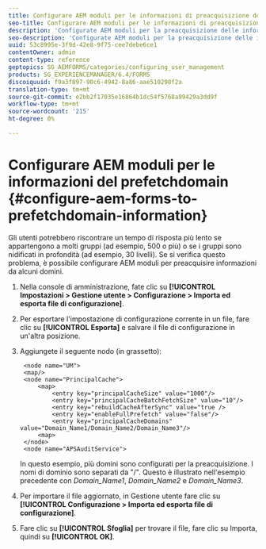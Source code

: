 ```yaml
---
title: Configurare AEM moduli per le informazioni di preacquisizione del dominio
seo-title: Configurare AEM moduli per le informazioni di preacquisizione del dominio
description: 'Configurate AEM moduli per la preacquisizione delle informazioni sul dominio in caso di tempi di risposta più lenti a causa di gruppi nidificati o di membri di molti gruppi. '
seo-description: 'Configurate AEM moduli per la preacquisizione delle informazioni sul dominio in caso di tempi di risposta più lenti a causa di gruppi nidificati o di membri di molti gruppi. '
uuid: 53c8995e-3f9d-42e8-9f75-cee7debe6ce1
contentOwner: admin
content-type: reference
geptopics: SG_AEMFORMS/categories/configuring_user_management
products: SG_EXPERIENCEMANAGER/6.4/FORMS
discoiquuid: f9a3f897-90c6-4942-8a86-aae510298f2a
translation-type: tm+mt
source-git-commit: e2bb2f17035e16864b1dc54f5768a99429a3dd9f
workflow-type: tm+mt
source-wordcount: '215'
ht-degree: 0%

---
```



# Configurare AEM moduli per le informazioni del prefetchdomain {#configure-aem-forms-to-prefetchdomain-information}

Gli utenti potrebbero riscontrare un tempo di risposta più lento se appartengono a molti gruppi (ad esempio, 500 o più) o se i gruppi sono nidificati in profondità (ad esempio, 30 livelli). Se si verifica questo problema, è possibile configurare AEM moduli per preacquisire informazioni da alcuni domini.

1. Nella console di amministrazione, fate clic su **[!UICONTROL Impostazioni > Gestione utente > Configurazione > Importa ed esporta file di configurazione]**.
1. Per esportare l&#39;impostazione di configurazione corrente in un file, fare clic su **[!UICONTROL Esporta]** e salvare il file di configurazione in un&#39;altra posizione.
1. Aggiungete il seguente nodo (in grassetto):

   ```as3
    <node name="UM"> 
    <map/>  
    <node name="PrincipalCache"> 
        <map> 
            <entry key="principalCacheSize" value="1000"/> 
            <entry key="principalCacheBatchFetchSize" value="10"/> 
            <entry key="rebuildCacheAfterSync" value="true /> 
            <entry key="enableFullPrefetch" value="false"/> 
            <entry key="principalCacheDomains" value="Domain_Name1/Domain_Name2/Domain_Name3"/> 
        <map> 
    </node> 
    <node name="APSAuditService">
   ```

   In questo esempio, più domini sono configurati per la preacquisizione. I nomi di dominio sono separati da &quot;/&quot;. Questo è illustrato nell&#39;esempio precedente con *Domain_Name1*, *Domain_Name2* e *Domain_Name3*.

1. Per importare il file aggiornato, in Gestione utente fare clic su **[!UICONTROL Configurazione > Importa ed esporta file di configurazione]**.
1. Fare clic su **[!UICONTROL Sfoglia]** per trovare il file, fare clic su Importa, quindi su **[!UICONTROL OK]**.

